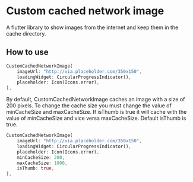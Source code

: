# Custom cached network image
A flutter library to show images from the internet and keep them in the cache directory.

## How to use

```dart
CustomCachedNetworkImage(
    imageUrl: "http://via.placeholder.com/350x150",
    loadingWidget: CircularProgressIndicator(),
    placeholder: Icon(Icons.error),
),
 ```

By default, CustomCachedNetworkImage caches an image with a size of 200 pixels.
To change the cache size you must change the value of minCacheSize and maxCacheSize.
If isThumb is true it will cache with the value of minCacheSize and vice versa maxCacheSize.
Default isThumb is true.
```dart
CustomCachedNetworkImage(
    imageUrl: "http://via.placeholder.com/350x150",
    loadingWidget: CircularProgressIndicator(),
    placeholder: Icon(Icons.error),
    minCacheSize: 200,
    maxCacheSize: 1000,
    isThumb: true,
),
 ```
